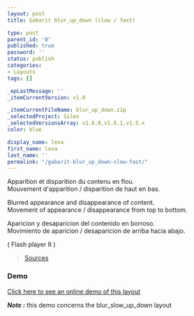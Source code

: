 ```yaml
---
layout: post
title: Gabarit blur_up_down (slow / fast)

type: post
parent_id: '0'
published: true
password: ''
status: publish
categories:
- Layouts
tags: []

_epLastMessage: ''
_itemCurrentVersion: v1.0

_itemCurrentFileName: blur_up_down.zip
_selectedProject: Silex
_selectedVersionsArray: v1.6.0,v1.6.1,v1.5.x
color: blue

display_name: lexa
first_name: lexa
last_name: ''
permalink: "/gabarit-blur_up_down-slow-fast/"
---
```


Apparition et disparition du contenu en flou.  
Mouvement d'apparition / disparition de haut en bas.

Blurred appearance and disappearance of content.  
Movement of appearance / disappearance from top to bottom.

Aparicion y desaparicion del contenido en borroso.  
Movimiento de aparicion / desaparicion de arriba hacia abajo.

( Flash player 8 )

> [Sources](http://www.pascaldesign.fr/down/layouts/blur_up_down.zip)

### Demo

[Click here to see an online demo of this layout](https://www.silexlabs.org/silex_server/?/layout.demo5#/start/page.2)

_**Note :**_ this demo concerns the blur_slow_up_down layout